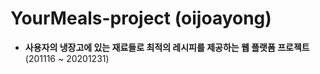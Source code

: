 # YourMeals-project (oijoayong)
- **사용자의 냉장고에 있는 재료들로 최적의 레시피를 제공하는 웹 플랫폼 프로젝트** (201116 ~ 20201231)
